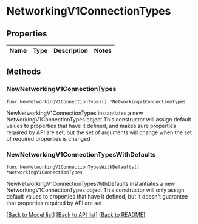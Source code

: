 # NetworkingV1ConnectionTypes

## Properties

Name | Type | Description | Notes
------------ | ------------- | ------------- | -------------

## Methods

### NewNetworkingV1ConnectionTypes

`func NewNetworkingV1ConnectionTypes() *NetworkingV1ConnectionTypes`

NewNetworkingV1ConnectionTypes instantiates a new NetworkingV1ConnectionTypes object
This constructor will assign default values to properties that have it defined,
and makes sure properties required by API are set, but the set of arguments
will change when the set of required properties is changed

### NewNetworkingV1ConnectionTypesWithDefaults

`func NewNetworkingV1ConnectionTypesWithDefaults() *NetworkingV1ConnectionTypes`

NewNetworkingV1ConnectionTypesWithDefaults instantiates a new NetworkingV1ConnectionTypes object
This constructor will only assign default values to properties that have it defined,
but it doesn't guarantee that properties required by API are set


[[Back to Model list]](../README.md#documentation-for-models) [[Back to API list]](../README.md#documentation-for-api-endpoints) [[Back to README]](../README.md)


